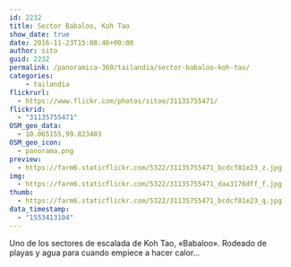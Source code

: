 ```yaml
---
id: 2232
title: Sector Babaloo, Koh Tao
show_date: true
date: 2016-11-23T15:08:46+00:00
author: sito
guid: 2232
permalink: /panoramica-360/tailandia/sector-babaloo-koh-tao/
categories:
    - tailandia
flickrurl:
  - https://www.flickr.com/photos/sitoo/31135755471/
flickrid:
  - "31135755471"
OSM_geo_data:
  - 10.065155,99.823403
OSM_geo_icon:
  - panorama.png
preview:
  - https://farm6.staticflickr.com/5322/31135755471_bcdcf81e23_z.jpg
img:
  - https://farm6.staticflickr.com/5322/31135755471_daa3176dff_f.jpg
thumb:
  - https://farm6.staticflickr.com/5322/31135755471_bcdcf81e23_q.jpg
data_timestamp:
  - "1553413104"
---
```

Uno de los sectores de escalada de Koh Tao, «Babaloo». Rodeado de playas y agua para cuando empiece a hacer calor&#8230;